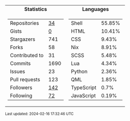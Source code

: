 
<table>
  <tr align="center">
    <td><b>Statistics</b></td>
    <td><b>Languages</b></td>
  </tr>
  <tr valign="top">
    <td>
      <table>
        <tr><td>Repositories</td><td><a href="https://github.com/Ruixi-rebirth?tab=repositories">34</a></td></tr>
        <tr><td>Gists</td><td><a href="https://gist.github.com/Ruixi-rebirth">0</a></td></tr>
        <tr><td>Stargazers</td><td>741</td></tr>
        <tr><td>Forks</td><td>58</td></tr>
        <tr><td>Contributed to</td><td>31</td></tr>
        <tr><td>Commits</td><td>1690</td></tr>
        <tr><td>Issues</td><td>23</td></tr>
        <tr><td>Pull requests</td><td>123</td></tr>
        <tr><td>Followers</td><td><a href="https://github.com/Ruixi-rebirth?tab=followers">142</a></td></tr>
        <tr><td>Following</td><td><a href="https://github.com/Ruixi-rebirth?tab=following">72</a></td></tr>
      </table>
    </td>
    <td>
      <table>
        <tr><td>Shell</td><td>55.85%</td></tr>
<tr><td>HTML</td><td>10.41%</td></tr>
<tr><td>CSS</td><td>9.43%</td></tr>
<tr><td>Nix</td><td>8.91%</td></tr>
<tr><td>SCSS</td><td>5.48%</td></tr>
<tr><td>Lua</td><td>4.34%</td></tr>
<tr><td>Python</td><td>2.36%</td></tr>
<tr><td>QML</td><td>1.85%</td></tr>
<tr><td>TypeScript</td><td>0.7%</td></tr>
<tr><td>JavaScript</td><td>0.19%</td></tr>
      </table>
    </td>
  </tr>
</table>

<sub>Last updated: 2024-02-16 17:32:46 UTC</sub>
